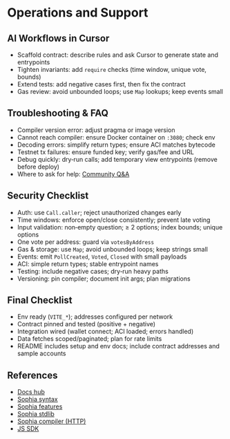 # Operations and Support

## AI Workflows in Cursor
- Scaffold contract: describe rules and ask Cursor to generate state and entrypoints
- Tighten invariants: add `require` checks (time window, unique vote, bounds)
- Extend tests: add negative cases first, then fix the contract
- Gas review: avoid unbounded loops; use `Map` lookups; keep events small

## Troubleshooting & FAQ
- Compiler version error: adjust pragma or image version
- Cannot reach compiler: ensure Docker container on `:3080`; check env
- Decoding errors: simplify return types; ensure ACI matches bytecode
- Testnet tx failures: ensure funded key; verify gas/fee and URL
- Debug quickly: dry‑run calls; add temporary view entrypoints (remove before deploy)
- Where to ask for help: [Community Q&A](https://forum.aeternity.com/c/sophia-smart-contracts/38)

## Security Checklist
- Auth: use `Call.caller`; reject unauthorized changes early
- Time windows: enforce open/close consistently; prevent late voting
- Input validation: non‑empty question; ≥ 2 options; index bounds; unique options
- One vote per address: guard via `votesByAddress`
- Gas & storage: use `Map`; avoid unbounded loops; keep strings small
- Events: emit `PollCreated`, `Voted`, `Closed` with small payloads
- ACI: simple return types; stable entrypoint names
- Testing: include negative cases; dry‑run heavy paths
- Versioning: pin compiler; document init args; plan migrations

## Final Checklist
- Env ready (`VITE_*`); addresses configured per network
- Contract pinned and tested (positive + negative)
- Integration wired (wallet connect; ACI loaded; errors handled)
- Data fetches scoped/paginated; plan for rate limits
- README includes setup and env docs; include contract addresses and sample accounts

## References
- [Docs hub](https://docs.aeternity.com)
- [Sophia syntax](https://github.com/aeternity/aesophia/blob/master/docs/sophia_syntax.md)
- [Sophia features](https://github.com/aeternity/aesophia/blob/master/docs/sophia_features.md)
- [Sophia stdlib](https://github.com/aeternity/aesophia/blob/master/docs/sophia_stdlib.md)
- [Sophia compiler (HTTP)](https://github.com/aeternity/aesophia_http)
- [JS SDK](https://github.com/aeternity/aepp-sdk-js)
